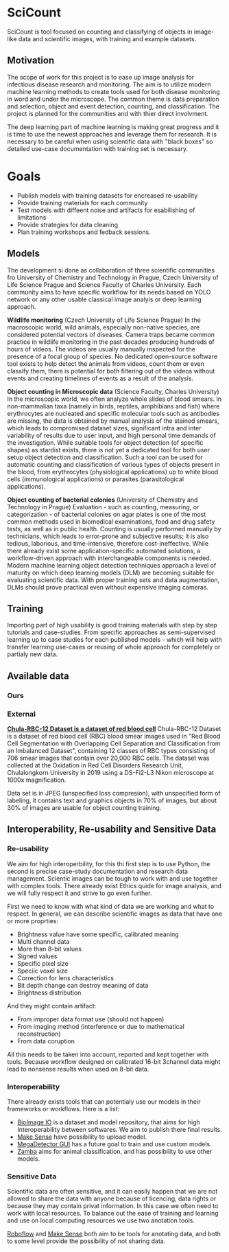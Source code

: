 # SciCount
SciCount is tool focused on counting and classifying of objects in image-like data and scientific images, with training and example datasets. 

## Motivation

The scope of work for this project is to ease up image analysis for infectious disease research and monitoring. The aim is to utilize modern machine learning methods to create tools used for both disease monitoring in word and under the microscope. The common theme is data preparation and selection, object and event detection, counting, and classification. The project is planned for the communities and with thier direct involvment. 

The deep learning part of machine learning is making great progress and it is time to use the newest approaches and leverage them for research. It is necessary to be careful when using scientific data with "black boxes" so detailed use-case documentation with training set is necessary. 

# Goals

* Publish models with training datasets for encreased re-usability
* Provide training materials for each community
* Test models with diffeent noise and artifacts for esabilishing of limitations
* Provide strategies for data cleaning
* Plan training workshops and fedback sessions.

## Models

The development si done as collaboration of three scientific communities fro University of Chemistry and Technology in Prague, Czech University of Life Science Prague and Science Faculty of Charles University. Each community aims to have specific workflow for its needs based on YOLO network or any other usable classical image analyis or deep learning approach.

**Wildlife monitoring** (Czech University of Life Science Prague)
In the macroscopic world, wild animals, especially non-native species, are considered potential vectors of diseases. Camera traps became common practice in wildlife monitoring in the past decades producing hundreds of hours of videos. The videos are usually manually inspected for the presence of a focal group of species. No dedicated open-source software tool exists to help detect the animals from videos, count them or even classify them, there is potential for both filtering out of the videos without events and creating timelines of events as a result of the analysis.

**Object counting in Microscopic data** (Science Faculty, Charles University)
In the microscopic world, we often analyze whole slides of blood smears. In non-mammalian taxa (namely in birds, reptiles, amphibians and fish) where erythrocytes are nucleated and specific molecular tools such as antibodies are missing, the data is obtained by manual analysis of the stained smears, which leads to compromised dataset sizes, significant intra and inter variability of results due to user input, and high personal time demands of the investigation. While suitable tools for object detection (of specific shapes) as stardist exists, there is not yet a dedicated tool for both user setup object detection and classification. Such a tool can be used for automatic counting and classification of various types of objects present in the blood, from erythrocytes (physiological applications) up to white blood cells (immunological applications) or parasites (parasitological applications).

**Object counting of bacterial colonies** (University of Chemistry and Technology in Prague)
Evaluation - such as counting, measuring, or categorization - of bacterial colonies on agar plates is one of the most common methods used in biomedical examinations, food and drug safety tests, as well as in public health. Counting is usually performed manually by technicians, which leads to error-prone and subjective results; it is also tedious, laborious, and time-intensive, therefore cost-ineffective. While there already exist some application-specific automated solutions, a workflow-driven approach with interchangeable components is needed. Modern machine learning object detection techniques approach a level of maturity on which deep learning models (DLM) are becoming suitable for evaluating scientific data. With proper training sets and data augmentation, DLMs should prove practical even without expensive imaging cameras.

## Training
Importing part of high usability is good training materials with step by step tutorials and case-studies. From specific approaches as semi-supervised learning up to case studies for each published models - which will help with transfer learning use-cases or reusing of whole approach for completely or partialy new data.

## Available data

### Ours

### External
**[Chula-RBC-12 Dataset is a dataset of red blood cell](https://github.com/Chula-PIC-Lab/Chula-RBC-12-Dataset)**
Chula-RBC-12 Dataset is a dataset of red blood cell (RBC) blood smear images used in "Red Blood Cell Segmentation with Overlapping Cell Separation and Classification from an Imbalanced Dataset", containing 12 classes of RBC types consisting of 706 smear images that contain over 20,000 RBC cells. The dataset was collected at the Oxidation in Red Cell Disorders Research Unit, Chulalongkorn University in 2019 using a DS-Fi2-L3 Nikon microscope at 1000x magnification.

Data set is in JPEG (unspecified loss compresion), with unspecified form of labeling, it contains text and graphics objects in 70% of images, but about 30% of images are usable for object counting training. 

## Interoperability, Re-usability and Sensitive Data

### Re-usability

We aim for high interoperbility, for this thi first step is to use Python, the second is precise case-study documentation and research data management. Scientic images can be tough to work with and use together with complex tools. There already exist Ethics quide for image analysis, and we will fully respect it and strive to go even further.

First we need to know with what kind of data we are working and what to respect. In general, we can describe scientific images as data that have one or more proprties:
* Brightness value have some specific, calibrated meaning
* Multi channel data
* More than 8-bit values
* Signed values
* Specific pixel size
* Speciic voxel size
* Correction for lens characteristics
* Bit depth change can destroy meaning of data
* Brightness distribution

And they might contain artifact:
* From improper data format use (should not happen)
* From imaging method (interference or due to mathematical reconstruction)
* From data coruption

All this needs to be taken into account, reported and kept together with tools. Because workflow designed on calibrated 16-bit 3channel data might lead to nonsense results when used on 8-bit data.

### Interoperability
There already exists tools that can potentialy use our models in their frameworks or workflows. Here is a list:
* [BioImage IO](https://bioimage.io/#/) is a dataset and model repository, that aims for high Interoperability between softwares. We aim to publish there final results.
* [Make Sense](https://github.com/SkalskiP/make-sense) have possibility to upload model.
* [MegaDetector GUI](https://github.com/petargyurov/megadetector-gui) has a future goal to train and use custom models.
* [Zamba](https://github.com/drivendataorg/zamba) aims for animal classification, and has possibility to use other models.

### Sensitive Data

Scientific data are often sensitive, and it can easily happen that we are not allowed to share the data with anyone because of licencing, data rights or because they may contain privat information. In this case we often need to work with local resources. To balance out the ease of training and learning and use on local computing resources we use two anotation tools.

[Roboflow](https://github.com/roboflow-ai/roboflow-python) and [Make Sense](https://github.com/SkalskiP/make-sense) both aim to be tools for anotating data, and both to some level provide the possibility of not sharing data.

